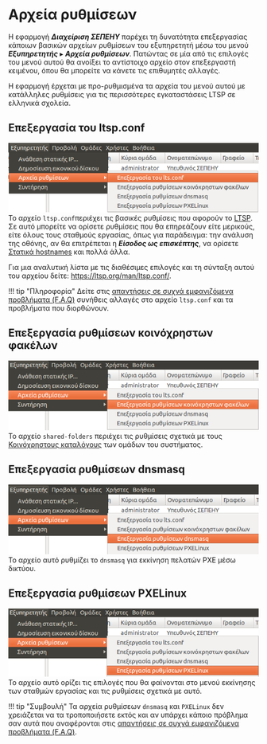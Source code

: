 # Αρχεία ρυθμίσεων

Η εφαρμογή ***Διαχείριση ΣΕΠΕΗΥ*** παρέχει τη δυνατότητα
επεξεργασίας κάποιων βασικών αρχείων ρυθμίσεων του εξυπηρετητή μέσω του μενού
***Εξυπηρετητής*** ▸ ***Αρχεία ρυθμίσεων***. Πατώντας σε μία από τις επιλογές
του μενού αυτού θα ανοίξει το αντίστοιχο αρχείο στον επεξεργαστή κειμένου, όπου
θα μπορείτε να κάνετε τις επιθυμητές αλλαγές.

Η εφαρμογή έρχεται με προ-ρυθμισμένα τα αρχεία του μενού αυτού με
κατάλληλες ρυθμίσεις για τις περισσότερες εγκαταστάσεις LTSP σε
ελληνικά σχολεία.

## Επεξεργασία του ltsp.conf

[![](Schscripts_ltsconf.png)](Schscripts_ltsconf.png)
Το αρχείο `ltsp.conf`περιέχει τις βασικές ρυθμίσεις που αφορούν το
[LTSP](../LTSP/index.md). Σε αυτό μπορείτε να ορίσετε ρυθμίσεις που θα
επηρεάζουν είτε μερικούς, είτε όλους τους σταθμούς εργασίας, όπως για
παράδειγμα: την ανάλυση της οθόνης, αν θα επιτρέπεται η ***Είσοδος ως
επισκέπτης***, να ορίσετε [Στατικά
hostnames](../LTSP/Προχωρημένα/Στατικά_hostnames.md) και πολλά άλλα.

Για μια αναλυτική λίστα με τις διαθέσιμες επιλογές και τη σύνταξη αυτού
του αρχείου δείτε: <https://ltsp.org/man/ltsp.conf/>.

!!! tip "Πληροφορία"
    Δείτε στις [απαντήσεις σε συχνά εμφανιζόμενα προβλήματα (F.A.Q)](../LTSP/FAQ.md)
    συνήθεις αλλαγές στο αρχείο `ltsp.conf` και τα προβλήματα που διορθώνουν.

## Επεξεργασία ρυθμίσεων κοινόχρηστων φακέλων

[![](Schscripts_sharedfolders.png)](Schscripts_sharedfolders.png)
Το αρχείο `shared-folders` περιέχει τις ρυθμίσεις σχετικά με τους [Κοινόχρηστους
καταλόγους](../sch-scripts/Κοινόχρηστοι_κατάλογοι.md) των ομάδων του συστήματος.

## Επεξεργασία ρυθμίσεων dnsmasq

[![](Schscripts_dnsmasq.png)](Schscripts_dnsmasq.png)
Το αρχείο αυτό ρυθμίζει το `dnsmasq` για εκκίνηση πελατών PXE μέσω δικτύου.

## Επεξεργασία ρυθμίσεων PXELinux

[![](Schscripts_pxelinux.png)](Schscripts_pxelinux.png) Το αρχείο αυτό
ορίζει τις επιλογές που θα φαίνονται στο μενού εκκίνησης των
σταθμών εργασίας και τις ρυθμίσεις σχετικά με αυτό.

!!! tip "Συμβουλή"
    Τα αρχεία ρυθμίσεων `dnsmasq` και `PXELinux` δεν χρειάζεται να τα τροποποιήσετε
    εκτός και αν υπάρχει κάποιο πρόβλημα σαν αυτά που αναφέρονται στις
    [απαντήσεις σε συχνά εμφανιζόμενα προβλήματα (F.A.Q)](../LTSP/FAQ.md).
